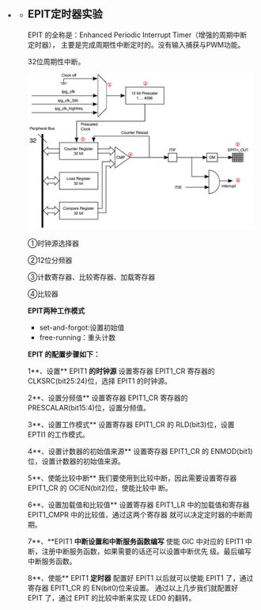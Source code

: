 - - ## EPIT定时器实验
  
    EPIT 的全称是：Enhanced Periodic Interrupt Timer（增强的周期中断定时器）， 主要是完成周期性中断定时的。没有输入捕获与PWM功能。
  
    32位周期性中断。
  
    ![image-20241111140741693](./assets/image-20241111140741693.png)
  
    ①时钟源选择器
  
    ②12位分频器
  
    ③计数寄存器、比较寄存器、加载寄存器
  
    ④比较器
  
    **EPIT两种工作模式**
  
    - set-and-forgot:设置初始值
    - free-running：重头计数
  
    **EPIT 的配置步骤如下：** 
  
    1**、设置** EPIT1 **的时钟源**  设置寄存器 EPIT1_CR 寄存器的 CLKSRC(bit25:24)位，选择 EPIT1 的时钟源。  
  
    2**、设置分频值**  设置寄存器 EPIT1_CR 寄存器的 PRESCALAR(bit15:4)位，设置分频值。  
  
    3**、设置工作模式**  设置寄存器 EPIT1_CR 的 RLD(bit3)位，设置 EPTI1 的工作模式。  
  
    4**、设置计数器的初始值来源**  设置寄存器 EPIT1_CR 的 ENMOD(bit1)位，设置计数器的初始值来源。  
  
    5**、使能比较中断**  我们要使用到比较中断，因此需要设置寄存器 EPIT1_CR 的 OCIEN(bit2)位，使能比较中 断。  
  
    6**、设置加载值和比较值**  设置寄存器 EPIT1_LR 中的加载值和寄存器 EPIT1_CMPR 中的比较值，通过这两个寄存器 就可以决定定时器的中断周期。 
  
     7**、**EPIT1 **中断设置和中断服务函数编写**  使能 GIC 中对应的 EPIT1 中断，注册中断服务函数，如果需要的话还可以设置中断优先 级。最后编写中断服务函数。  
  
    8**、使能** EPIT1 **定时器**  配置好 EPIT1 以后就可以使能 EPIT1 了，通过寄存器 EPIT1_CR 的 EN(bit0)位来设置。  通过以上几步我们就配置好 EPIT 了，通过 EPIT 的比较中断来实现 LED0 的翻转。
